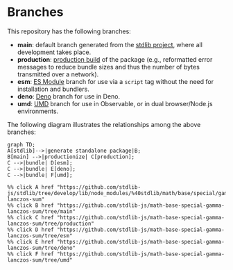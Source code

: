 <!--

@license Apache-2.0

Copyright (c) 2022 The Stdlib Authors.

Licensed under the Apache License, Version 2.0 (the "License");
you may not use this file except in compliance with the License.
You may obtain a copy of the License at

    http://www.apache.org/licenses/LICENSE-2.0

Unless required by applicable law or agreed to in writing, software
distributed under the License is distributed on an "AS IS" BASIS,
WITHOUT WARRANTIES OR CONDITIONS OF ANY KIND, either express or implied.
See the License for the specific language governing permissions and
limitations under the License.

-->

# Branches

This repository has the following branches:

-   **main**: default branch generated from the [stdlib project][stdlib-url], where all development takes place.
-   **production**: [production build][production-url] of the package (e.g., reformatted error messages to reduce bundle sizes and thus the number of bytes transmitted over a network).
-   **esm**: [ES Module][esm-url] branch for use via a `script` tag without the need for installation and bundlers.
-   **deno**: [Deno][deno-url] branch for use in Deno.
-   **umd**: [UMD][umd-url] branch for use in Observable, or in dual browser/Node.js environments.

The following diagram illustrates the relationships among the above branches:

```mermaid
graph TD;
A[stdlib]-->|generate standalone package|B;
B[main] -->|productionize| C[production];
C -->|bundle| D[esm];
C -->|bundle| E[deno];
C -->|bundle| F[umd];

%% click A href "https://github.com/stdlib-js/stdlib/tree/develop/lib/node_modules/%40stdlib/math/base/special/gamma-lanczos-sum"
%% click B href "https://github.com/stdlib-js/math-base-special-gamma-lanczos-sum/tree/main"
%% click C href "https://github.com/stdlib-js/math-base-special-gamma-lanczos-sum/tree/production"
%% click D href "https://github.com/stdlib-js/math-base-special-gamma-lanczos-sum/tree/esm"
%% click E href "https://github.com/stdlib-js/math-base-special-gamma-lanczos-sum/tree/deno"
%% click F href "https://github.com/stdlib-js/math-base-special-gamma-lanczos-sum/tree/umd"
```

[stdlib-url]: https://github.com/stdlib-js/stdlib/tree/develop/lib/node_modules/%40stdlib/math/base/special/gamma-lanczos-sum
[production-url]: https://github.com/stdlib-js/math-base-special-gamma-lanczos-sum/tree/production
[deno-url]: https://github.com/stdlib-js/math-base-special-gamma-lanczos-sum/tree/deno
[umd-url]: https://github.com/stdlib-js/math-base-special-gamma-lanczos-sum/tree/umd
[esm-url]: https://github.com/stdlib-js/math-base-special-gamma-lanczos-sum/tree/esm
